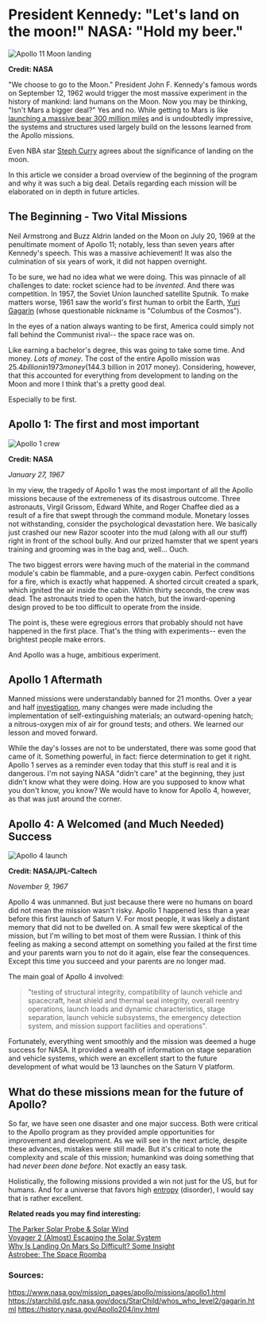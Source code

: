 # President Kennedy: "Let's land on the moon!" NASA: "Hold my beer."

![Apollo 11 Moon landing](https://i.imgur.com/tyE5tUR.jpg)

**Credit: NASA**

"We choose to go to the Moon." President John F. Kennedy's famous words on September 12, 1962 would trigger the most massive experiment in the history of mankind: land humans on the Moon. Now you may be thinking, "Isn't Mars a bigger deal?" Yes and no. While getting to Mars is like [launching a massive bear 300 million miles](https://inspiredspace.blog/Why-is-Landing-On-Mars-So-Difficult-Some-InSight.html) and is undoubtedly impressive, the systems and structures used largely build on the lessons learned from the Apollo missions.  

Even NBA star [Steph Curry](https://jezebel.com/steph-curry-is-not-a-moon-landing-conspiracy-theorist-1831097873) agrees about the significance of landing on the moon.     
  
In this article we consider a broad overview of the beginning of the program and why it was such a big deal. Details regarding each mission will be elaborated on in depth in future articles.
  
## The Beginning - Two Vital Missions

Neil Armstrong and Buzz Aldrin landed on the Moon on July 20, 1969 at the penultimate moment of Apollo 11; notably, less than seven years after Kennedy's speech. This was a massive achievement! It was also the culmination of six years of work, it did not happen overnight.

To be sure, we had no idea what we were doing. This was pinnacle of all challenges to date: rocket science had to be *invented*. And there was competition. In 1957, the Soviet Union launched satellite Sputnik. To make matters worse, 1961 saw the world's first human to orbit the Earth, [Yuri Gagarin](https://starchild.gsfc.nasa.gov/docs/StarChild/whos_who_level2/gagarin.html) (whose questionable nickname is "Columbus of the Cosmos").  
  
In the eyes of a nation always wanting to be first, America could simply not fall behind the Communist rival-- the space race was on.  
  
Like earning a bachelor's degree, this was going to take some time. And money. *Lots of money*. The cost of the entire Apollo mission was $25.4 billion in 1973 money ($144.3 billion in 2017 money). Considering, however, that this accounted for everything from development to landing on the Moon and more I think that's a pretty good deal.  
  
Especially to be first.  
  
## Apollo 1: The first and most important

![Apollo 1 crew](https://img.purch.com/h/1000/aHR0cDovL3d3dy5zcGFjZS5jb20vaW1hZ2VzL2kvMDAwLzAwNy83NDEvb3JpZ2luYWwvR1BOLTIwMDAtMDAxMTU5LUVESVQuanBn)  
  
**Credit: NASA**

*January 27, 1967*

In my view, the tragedy of Apollo 1 was the most important of all the Apollo missions because of the extremeness of its disastrous outcome. Three astronauts, Virgil Grissom, Edward White, and Roger Chaffee died as a result of a fire that swept through the command module. Monetary losses not withstanding, consider the psychological devastation here. We basically just crashed our new Razor scooter into the mud (along with all our stuff) right in front of the school bully. And our prized hamster that we spent years training and grooming was in the bag and, well... Ouch.   
  
The two biggest errors were having much of the material in the command module's cabin be flammable, and a pure-oxygen cabin. Perfect conditions for a fire, which is exactly what happened. A shorted circuit created a spark, which ignited the air inside the cabin. Within thirty seconds, the crew was dead. The astronauts tried to open the hatch, but the inward-opening design proved to be too difficult to operate from the inside.    
  
The point is, these were egregious errors that probably should not have happened in the first place. That's the thing with experiments-- even the brightest people make errors.  
  
And Apollo was a huge, ambitious experiment. 
  
## Apollo 1 Aftermath

Manned missions were understandably banned for 21 months. Over a year and half [investigation](https://history.nasa.gov/Apollo204/inv.html), many changes were made including the implementation of self-extinguishing materials; an outward-opening hatch; a nitrous-oxygen mix of air for ground tests; and others. We learned our lesson and moved forward.
  
While the day's losses are not to be understated, there was some good that came of it. Something powerful, in fact: fierce determination to get it right. Apollo 1 serves as a reminder even today that this stuff is real and it is dangerous. I'm not saying NASA "didn't care" at the beginning, they just didn't know what they were doing. How are you supposed to know what you don't know, you know? We would have to know for Apollo 4, however, as that was just around the corner.
  
## Apollo 4: A Welcomed (and Much Needed) Success

![Apollo 4 launch](https://media.mnn.com/assets/images/2016/07/apollo-4-launch-crop.jpg.696x0_q80_crop-smart.jpg) 

**Credit: NASA/JPL-Caltech**

*November 9, 1967*

Apollo 4 was unmanned. But just because there were no humans on board did not mean the mission wasn't risky. Apollo 1 happened less than a year before this first launch of Saturn V. For most people, it was likely a distant memory that did not to be dwelled on. A small few were skeptical of the mission, but I'm willing to bet most of them were Russian. I think of this feeling as making a second attempt on something you failed at the first time and your parents warn you to not do it again, else fear the consequences. Except this time you succeed and your parents are no longer mad.    
  
The main goal of Apollo 4 involved:

> "testing of structural integrity, compatibility of launch vehicle and spacecraft, heat shield and thermal seal integrity, overall reentry operations, launch loads and dynamic characteristics, stage separation, launch vehicle subsystems, the emergency detection system, and mission support facilities and operations".  
  
Fortunately, everything went smoothly and the mission was deemed a huge success for NASA. It provided a wealth of information on stage separation and vehicle systems, which were an excellent start to the future development of what would be 13 launches on the Saturn V platform.  
  
## What do these missions mean for the future of Apollo?

So far, we have seen one disaster and one major success. Both were critical to the Apollo program as they provided ample opportunities for improvement and development. As we will see in the next article, despite these advances, mistakes were still made. But it's critical to note the complexity and scale of this mission; humankind was doing something that had *never been done before*. Not exactly an easy task.  
  
Holistically, the following missions provided a win not just for the US, but for humans. And for a universe that favors high [entropy](https://www.khanacademy.org/science/biology/energy-and-enzymes/the-laws-of-thermodynamics/v/introduction-to-entropy) (disorder), I would say that is rather excellent.
  
**Related reads you may find interesting:**  
  
[The Parker Solar Probe & Solar Wind](https://inspiredspace.blog/The-Parker-Solar-Probe.html)  
[Voyager 2 (Almost) Escaping the Solar System](https://inspiredspace.blog/Voyager-2-Escape-is-Like-Moving-Out.html)  
[Why Is Landing On Mars So Difficult? Some Insight](https://inspiredspace.blog/Why-is-Landing-On-Mars-So-Difficult-Some-InSight.html)  
[Astrobee: The Space Roomba](https://inspiredspace.blog/Astrobee-Roomba-for-Astronauts.html)


### Sources:

https://www.nasa.gov/mission_pages/apollo/missions/apollo1.html 
https://starchild.gsfc.nasa.gov/docs/StarChild/whos_who_level2/gagarin.html
https://history.nasa.gov/Apollo204/inv.html